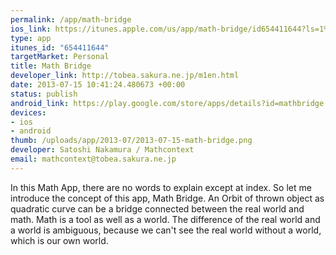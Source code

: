 ```yaml
--- 
permalink: /app/math-bridge
ios_link: https://itunes.apple.com/us/app/math-bridge/id654411644?ls=1%26mt=8
type: app
itunes_id: "654411644"
targetMarket: Personal
title: Math Bridge
developer_link: http://tobea.sakura.ne.jp/m1en.html
date: 2013-07-15 10:41:24.480673 +00:00
status: publish
android_link: https://play.google.com/store/apps/details?id=mathbridge.en&feature=more_from_developer#?t=W251bGwsMSwyLDEwMiwibWF0aGJyaWRnZS5lbiJd
devices: 
- ios
- android
thumb: /uploads/app/2013-07/2013-07-15-math-bridge.png
developer: Satoshi Nakamura / Mathcontext
email: mathcontext@tobea.sakura.ne.jp
---
```


In this Math App, there are no words to explain except at index. So let me introduce the concept of this app, Math Bridge. An Orbit of thrown object as quadratic curve can be a bridge connected between the real world and math. Math is a tool as well as a world. The difference of the real world and a world is ambiguous, because we can't see the real world without a world, which is our own world. 
